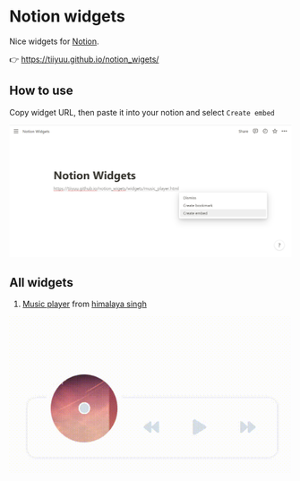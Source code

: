 # Notion widgets

Nice widgets for [Notion](https://notion.so).

👉 https://tiiyuu.github.io/notion_wigets/

## How to use

Copy widget URL, then paste it into your notion and select `Create embed`

<img src="https://github.com/tiiyuu/notion_wigets/blob/main/assets/img/how_to_use.png" alt="how_to_use"/>

## All widgets

1. [Music player](https://tiiyuu.github.io/notion_wigets/widgets/music_player.html) from [himalaya singh](https://github.com/himalayasingh/music-player-1)

<img src="https://github.com/tiiyuu/notion_wigets/blob/main/assets/img/cover/music_player.gif" alt="music payer"/>
